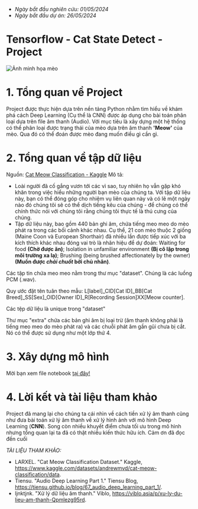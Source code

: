 - _Ngày bắt đầu nghiên cứu: 01/05/2024_
- _Ngày bắt đầu dự án: 26/05/2024_

# Tensorflow - Cat State Detect - Project

![Ảnh minh họa mèo](https://i.ytimg.com/vi/HIdLXBn-Py0/maxresdefault.jpg)

# 1. Tổng quan về Project

Project được thực hiện dựa trên nền tảng Python nhằm tìm hiểu về khám phá cách Deep Learning (Cụ thể là CNN) được áp dụng cho bài toán phân loại dựa trên file âm thanh (Audio). Với mục tiêu là xây dựng một hệ thống có thể phân loại được trạng thái của mèo dựa trên âm thanh **'Meow'** của mèo. Qua đó có thể đoán được mèo đang muốn điều gì cần gì. 

# 2. Tổng quan về tập dữ liệu

Nguồn: [Cat Meow Classification - Kaggle](https://www.kaggle.com/datasets/andrewmvd/cat-meow-classification/data)
Mô tả: 
- Loài người đã cố gắng vươn tới các vì sao, tuy nhiên họ vẫn gặp khó khăn trong việc hiểu những người bạn mèo của chúng ta.
Với tập dữ liệu này, bạn có thể đóng góp cho nhiệm vụ liên quan này và có lẽ một ngày nào đó chúng tôi sẽ có thể dịch tiếng kêu của chúng - để chúng có thể chính thức nói với chúng tôi rằng chúng tôi thực tế là thú cưng của chúng.
- Tập dữ liệu này, bao gồm 440 bản ghi âm, chứa tiếng meo meo do mèo phát ra trong các bối cảnh khác nhau. Cụ thể, 21 con mèo thuộc 2 giống (Maine Coon và European Shorthair) đã nhiều lần được tiếp xúc với ba kích thích khác nhau đóng vai trò là nhãn hiệu để dự đoán: Waiting for food **(Chờ được ăn)**; Isolation in unfamiliar environment **(Bị cô lập trong môi trường xa lạ)**; Brushing (being brushed affectionately by the owner)**(Muốn được _chải chuốt_ bởi chủ nhân)**.

Các tập tin chứa meo meo nằm trong thư mục "dataset". Chúng là các luồng PCM (.wav).

Quy ước đặt tên tuân theo mẫu: L[label]_CID[Cat ID]_BB[Cat Breed]_SS[Sex]_OID[Owner ID]_R[Recording Session]XX[Meow counter].

Các tệp dữ liệu là unique trong "dataset"

Thư mục "extra" chứa các bản ghi âm bị loại trừ (âm thanh không phải là tiếng meo meo do mèo phát ra) và các chuỗi phát âm gần gũi chưa bị cắt. Nó có thể được sử dụng như một lớp thứ 4.

# 3. Xây dựng mô hình 
Mời bạn xem file notebook [tại đây!](https://github.com/HiTrong/CatState-Audio-detect/CatStateDetection.ipynb)

# 4. Lời kết và tài liệu tham khảo
Project đã mang lại cho chúng ta cái nhìn về cách tiền xử lý âm thanh cũng như đưa bài toán xử lý âm thanh về xử lý hình ảnh với mô hình Deep Learning (**CNN**). Song còn nhiều khuyết điểm chưa tối ưu trong mô hình nhưng tổng quan lại ta đã có thật nhiều kiến thức hữu ích. Cảm ơn đã đọc đến cuối

_TÀI LIỆU THAM KHẢO:_
- LARXEL. "Cat Meow Classification Dataset." Kaggle, https://www.kaggle.com/datasets/andrewmvd/cat-meow-classification/data.
- Tiensu. "Audio Deep Learning Part 1." Tiensu Blog, https://tiensu.github.io/blog/67_audio_deep_learning_part_1/.
- ljnktjnk. "Xử lý dữ liệu âm thanh." Viblo, https://viblo.asia/p/xu-ly-du-lieu-am-thanh-Qpmlezg95rd.
